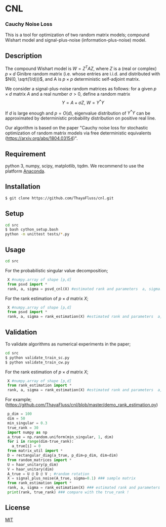 # CNL

### Cauchy Noise Loss
This is a tool for optimization of two random matrix models; compound Wishart model and signal-plus-noise (information-plus-noise) model.

## Description
The compound Wishart model is
$W = Z^TAZ$,
where $Z$ is a (real or complex) $p \times  d$ Ginibre random matrix (i.e. whose entries are i.i.d. and distributed with $N(0, \sqrt(1/d)))$, and A is $p \times p$ deterministic self-adjoint matrix.


We consider a signal-plus-noise random matrices as follows:
for a given $p \times  d$  matrix $A$ and a real number $\sigma > 0$, define a random matrix
$$  Y = A + \sigma Z,\  W = Y^*Y $$

If $d$ is large enough and  $p= O(d)$, eigenvalue distribution of $Y^* Y$ can be approximated by  deterministic probability distribution on positive real line.

Our algorithm is based on the paper "Cauchy noise loss for stochastic optimization of random matrix models via free deterministic equivalents (https://arxiv.org/abs/1804.03154)".



## Requirement
python 3, numpy, scipy, matplotlib, tqdm.  We recommend to use the platform [Anaconda](https://www.continuum.io/downloads).

## Installation

```bash
$ git clone https://github.com/ThayaFluss/cnl.git
```
## Setup

```bash
cd src
$ bash cython_setup.bash
python -m unittest tests/*.py
```

## Usage
```bash
cd src
```

For the probabilistic singular value decomposition;
```python
 X #numpy.array of shape [p,d]
 from psvd import *
 rank, a, sigma = psvd_cnl(X) #estimated rank and parameters  a, sigma.
```


For the rank estimation of $p \times d$ matrix $X$;
```python
 X #numpy.array of shape [p,d]
 from psvd import *
 rank, a, sigma = rank_estimation(X) #estimated rank and parameters  a, sigma.
```


## Validation

To validate algorithms as numerical experiments in the paper;
```bash
cd src
$ python validate_train_sc.py
$ python validate_train_cw.py
```

For the rank estimation of $p \times d$ matrix $X$;
```python
 X #numpy.array of shape [p,d]
 from rank_estimation import *
 rank, a, sigma = rank_estimation(X) #estimated rank and parameters  a, sigma.
```
For example; (https://github.com/ThayaFluss/cnl/blob/master/demo_rank_estimation.py)
```python
 p_dim = 100
 dim = 50
 min_singular = 0.3
 true_rank = 30
 import numpy as np
 a_true = np.random.uniform(min_singular, 1, dim)
 for i in range(dim-true_rank):
   a_true[i] = 0  
 from matrix_util import *
 D = rectangular_diag(a_true, p_dim=p_dim, dim=dim)
 from random_matrices import *
 U = haar_unitary(p_dim)
 V = haar_unitary(dim)
 A_true = U @ D @ V ; #random rotation
 X = signal_plus_noise(A_true, sigma=0.1) ### sample matrix
 from rank_estimation import *
 rank, a, sigma = rank_estimation(X) ### estimated rank and parameters
 print(rank, true_rank) ### compare with the true_rank !
 ```


## License

  [MIT](https://github.com/ThayaFluss/cnl/blob/master/LICENSE)
